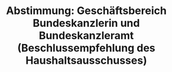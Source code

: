 ---
abstimmung:
  abstimmung: 1
  bundestagssitzung: 198
  legislaturperiode: 19
categories:
- Todo
data:
- title: Abstimmungsergebnis 20201209_1-data.pdf
  url: /res/2021-btw/abstimmungsergebnisse/20201209_1-data.pdf
- title: Abstimmungsergebnis 20201209_1_xls-data.xlsx
  url: /res/2021-btw/abstimmungsergebnisse/20201209_1_xls-data.xlsx
- title: Abstimmungsergebnis 20201209_1_xls-data.csv
  url: /res/2021-btw/abstimmungsergebnisse/csv/20201209_1_xls-data.csv
ergebnis:
  afd:
    enthaltung: 0
    gesamt: 89
    ja: 0
    nein: 71
    nichtabgegeben: 18
    ungueltig: 0
  bü90/gr:
    enthaltung: 0
    gesamt: 67
    ja: 0
    nein: 62
    nichtabgegeben: 5
    ungueltig: 0
  cdu/csu:
    enthaltung: 0
    gesamt: 246
    ja: 234
    nein: 0
    nichtabgegeben: 12
    ungueltig: 0
  die linke.:
    enthaltung: 0
    gesamt: 69
    ja: 0
    nein: 60
    nichtabgegeben: 9
    ungueltig: 0
  fdp:
    enthaltung: 0
    gesamt: 80
    ja: 0
    nein: 78
    nichtabgegeben: 2
    ungueltig: 0
  file: 20201209_1_xls-data.xlsx
  fraktionslos:
    enthaltung: 0
    gesamt: 6
    ja: 0
    nein: 4
    nichtabgegeben: 2
    ungueltig: 0
  spd:
    enthaltung: 0
    gesamt: 152
    ja: 140
    nein: 0
    nichtabgegeben: 12
    ungueltig: 0
layout: abstimmung
links:
- title: Link zu bundestag.de
  url: https://www.bundestag.de/parlament/plenum/abstimmung/abstimmung?id=705
preview: 'Deutscher Bundestag


  198. Sitzung des Deutschen Bundestages

  am Mittwoch, 9. Dezember 2020


  Endgültiges Ergebnis der Namentlichen Abstimmung Nr. 1


  Beschlussempfehlung des Haushaltsausschusses (8. Ausschuss)

  zu dem Entwurf eines Gesetzes

  über die Feststellung des Bundeshaushaltsplans für das Haushaltsjahr 2021

  (Haushaltsgesetz 2021)

  hier: Einzelplan 04

  Geschäftsbereich der Bundeskanzlerin und des Bundeskanzleramtes

  - Drucksachen 19/22600, 19/22602, 19/23324 und 19/23325 -'
tags:
- Todo
title: 'Abstimmung: Geschäftsbereich Bundeskanzlerin und Bundeskanzleramt (Beschlussempfehlung
  des Haushaltsausschusses)'
---